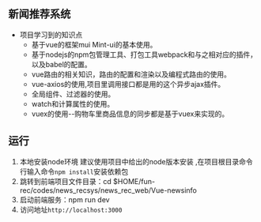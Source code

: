 ## 新闻推荐系统
- 项目学习到的知识点
    + 基于vue的框架mui Mint-ui的基本使用。
    + 基于nodejs的npm包管理工具、打包工具webpack和与之相对应的插件，以及babel的配置。
    + vue路由的相关知识，路由的配置和渲染以及编程式路由的使用。
    + vue-axios的使用,项目里调用接口都是用的这个异步ajax插件。
    + 全局组件、过滤器的使用。
    + watch和计算属性的使用。
    + vuex的使用--购物车里商品信息的同步都是基于vuex来实现的。

## 运行
1. 本地安装node环境 建议使用项目中给出的node版本安装 ,在项目根目录命令行输入命令`npm install`安装依赖包
2. 跳转到前端项目文件目录：cd $HOME/fun-rec/codes/news_recsys/news_rec_web/Vue-newsinfo
3. 启动前端服务：npm run dev
4. 访问地址`http://localhost:3000`